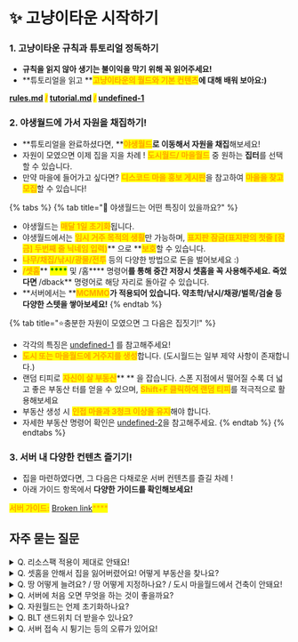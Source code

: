 # ✨ 고냥이타운 시작하기

### 1. 고냥이타운 규칙과 튜토리얼 정독하기

* **규칙을 읽지 않아 생기는 불이익을 막기 위해 꼭 읽어주세요!**
* **튜토리얼을 읽고 **<mark style="color:orange;">**고냥이타운의 월드와 기본 컨텐츠**</mark>**에 대해 배워 보아요:)**&#x20;

&#x20;<mark style="color:orange;">****</mark> [rules.md](../../rules.md "mention")  <mark style="color:orange;">**/**</mark> [tutorial.md](tutorial.md "mention")  <mark style="color:orange;">**/**</mark> [undefined-1](../../server/undefined-1/ "mention")<mark style="color:orange;">****</mark>



### 2. 야생월드에 가서 자원을 채집하기!&#x20;

* &#x20;**튜토리얼을 완료하셨다면, **<mark style="color:orange;">**야생월드**</mark>**로 이동해서 자원을 채집**해보세요!&#x20;
* 자원이 모였으면 이제 집을 지을 차례 ! <mark style="color:orange;">**도시월드/ 마을월드**</mark> 중 원하는 **집터**를 선택할 수 있습니다.
* 만약 마을에 들어가고 싶다면? <mark style="color:orange;">**디스코드 마을 홍보 게시판**</mark>을 참고하여 <mark style="color:orange;">**마을을 찾고 모집**</mark>할 수 있습니다!&#x20;

{% tabs %}
{% tab title="🌳 야생월드는 어떤 특징이 있을까요?" %}
* 야생월드는 <mark style="color:orange;">**매달 1일 초기화**</mark>됩니다.
* 야생월드에서는 <mark style="color:orange;">**임시 거주 목적의 생활**</mark>만 가능하며, <mark style="color:orange;">**표지판 잠금(표지판의 첫줄  \[잠금] 두번째 줄 닉네임 입력)**</mark>** 으로 **<mark style="color:orange;">**보호**</mark>할 수 있습니다.
* <mark style="color:orange;">**나무/채집/낚시/광물/전투**</mark> 등의 다양한 방법으로 돈을 벌어보세요 :)&#x20;
* <mark style="color:orange;">**/셋홈**</mark>** **<mark style="color:green;">****</mark>** 및 **<mark style="color:orange;">**/홈**</mark>** 명령어**를 통해 중간 저장시 셋홈을 꼭 사용해주세요. 죽었다면 <mark style="color:orange;">**/dback**</mark> <mark style="color:green;"></mark> 명령어로 해당 자리로 돌아갈 수 있습니다.&#x20;
* **서버에서는 **<mark style="color:orange;">**MCMMO**</mark>**가 적용되어 있습니다.  약초학/낚시/채광/벌목/검술 등 다양한 스텟을 쌓아보세요!** &#x20;
{% endtab %}

{% tab title="⭐충분한 자원이 모였으면 그 다음은 집짓기!" %}
* 각각의 특징은 [undefined-1](../../server/undefined-1/ "mention") 를 참고해주세요!
* <mark style="color:orange;">**도시 또는 마을월드에 거주지를 생성**</mark>합니다. (도시월드는 일부 제약 사항이 존재합니다.)&#x20;
* 랜덤 티피로 <mark style="color:orange;">**자신이 살 부동산**</mark>** ** 을 잡습니다. 스폰 지점에서 떨어질 수록 더 넓고 좋은 부동산 터를 얻을 수 있으며, <mark style="color:orange;">**Shift+F 클릭하여 랜덤 티피**</mark>를 적극적으로 활용해보세요
* 부동산 생성 시 <mark style="color:orange;">**인접 마을과 3청크 이상을 유지**</mark>해야 합니다.&#x20;
* 자세한 부동산 명령어 확인은 [undefined-2](../../server/undefined-2/ "mention")을 참고해주세요.&#x20;
{% endtab %}
{% endtabs %}

### 3. 서버  내 다양한 컨텐츠 즐기기!

* 집을 마련하였다면, 그 다음은 다채로운 서버 컨텐츠를 즐길 차례 !&#x20;
* 아래 가이드 항목에서 **다양한 가이드를 확인해보세요!**

<mark style="color:orange;">**서버 가이드:**</mark>  [Broken link](broken-reference "mention")<mark style="color:orange;">****</mark>

## **자주 묻는 질문**

<details>

<summary>Q. 리소스팩 적용이 제대로 안돼요!</summary>

#### A.  서버에 처음 들어오실 때에는 리소스팩을 물어보기 또는 허용으로 설정한 후 입장해주세요. 잘 모르실 경우, 튜토리얼을 참고하여 멀티플레이 메인 화면에서 수정 단추를 누르고 <mark style="color:green;">서버 리소스팩 사용을 허용</mark>으로 변경해주세요. 대부분의 경우에는 재 접속 시 리소스팩이 적용됩니다.

#### A.  이모티콘 및 칭호 설정, 오른쪽 스코어보드가 깨져 보일 경우, 설정-언어에서 <mark style="color:green;">유니코드 글꼴 강제 사용을 꺼짐</mark>으로 변경해주세요. 켜짐으로 설정하시면 정상적으로 보이지 않습니다.

</details>

<details>

<summary>Q. 셋홈을 안해서 집을 잃어버렸어요! 어떻게 부동산을 찾나요?</summary>

#### A. 직전 위치가 부동산과 연결되어 있을 경우, <mark style="color:orange;">/back</mark> 또는 <mark style="color:orange;">/dback</mark> 명령어를 이용해 주세요. 침대로 셋홈을 한 경우 <mark style="color:orange;">/home</mark> 명령어로 이동할 수 있습니다. 해당 불상사를 막기 위해 꼭 셋홈을 사용해주세요!&#x20;

#### &#x20;<mark style="color:orange;">- /res list</mark> 명령어를 사용하여 땅을 찾은 후 해당 좌표까지 걸어갈 수 있습니다.

</details>

<details>

<summary>Q. 땅 어떻게 늘려요? / 땅 어떻게 지정하나요? / 도시 마을월드에서 건축이 안돼요!</summary>

#### A. 부동산을 지정하는 방법은 [undefined-2](../../server/undefined-2/ "mention") 을 참고해주세요.

* **땅을 늘리려면, 부동산 내부에서 **<mark style="color:orange;">**/res expand (숫자)**</mark>**를 입력하면 숫자만큼 바라보는 방향으로 땅이 확장됩니다 :)**
* <mark style="color:orange;">**영역보호 금삽을 잃어버리더라도, 일반 금삽으로 영역보호를 할 수 있습니다.**</mark>

</details>

<details>

<summary>Q. 서버에 처음 오면 무엇을 하는 것이 좋을까요?</summary>

#### &#x20;A. 우선 <mark style="color:orange;">야생월드로 이동하여 자원을 채집하고, 마을월드 혹은 도시월드에 부동산을 지정하여 거주하거나, 농사 및 낚시를 즐겨보세요.</mark> 또한, 자유롭게 디스코드 내 마을 게시판을 이용하셔서 마을을 찾거나, 직접 마을을 만드셔도 됩니다.

#### - <mark style="color:orange;">서버 내 다양한 컨텐츠</mark>를 즐겨보세요. <mark style="color:orange;">MCMMO</mark> 스텟을 올려 다양한 스킬을 해금하고, <mark style="color:green;">추천코인</mark>과 <mark style="color:yellow;">작물코인</mark>을 이용하여 그림 및 악기 시스템을 즐기셔도 됩니다. 수집을 좋아하신다면 몹머리 수집도 권해드리고요, 고냥이 타운만의 반야생 컨텐츠를 재미있게 즐겨주시면 감사하겠습니다 !

</details>

<details>

<summary>Q. 자원월드는 언제 초기화하나요?</summary>

#### A. <mark style="color:red;">매달 1일 초기화</mark>되며, 초기화하는 일시는 약간씩 변동될 수 있습니다.

</details>

<details>

<summary>Q. BLT 샌드위치 더 받을수 있나요?</summary>

#### A. 요리해서 추가로 얻으실 수 있습니다. (/레시피) 명령어를 이용해보세요!

</details>

<details>

<summary>Q. 서버 접속 시 튕기는 등의 오류가 있어요!</summary>

#### A. 자주  튕기실시경우,  임시 주소인 catmc.mcv.kr 로 접속을 해주시길 부탁드립니다.

</details>
